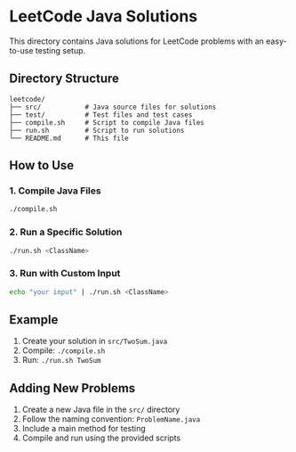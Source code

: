# LeetCode Java Solutions

This directory contains Java solutions for LeetCode problems with an easy-to-use testing setup.

## Directory Structure

```
leetcode/
├── src/           # Java source files for solutions
├── test/          # Test files and test cases
├── compile.sh     # Script to compile Java files
├── run.sh         # Script to run solutions
└── README.md      # This file
```

## How to Use

### 1. Compile Java Files
```bash
./compile.sh
```

### 2. Run a Specific Solution
```bash
./run.sh <ClassName>
```

### 3. Run with Custom Input
```bash
echo "your input" | ./run.sh <ClassName>
```

## Example

1. Create your solution in `src/TwoSum.java`
2. Compile: `./compile.sh`
3. Run: `./run.sh TwoSum`

## Adding New Problems

1. Create a new Java file in the `src/` directory
2. Follow the naming convention: `ProblemName.java`
3. Include a main method for testing
4. Compile and run using the provided scripts